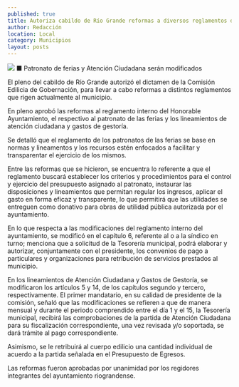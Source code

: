 ```yaml
---
published: true
title: Autoriza cabildo de Río Grande reformas a diversos reglamentos del ayuntamiento
author: Redacción
location: Local
category: Municipios
layout: posts
---
```


![](http://i.imgur.com/fIgdLjLm.jpg)
■ Patronato de ferias y Atención Ciudadana serán modificados

El pleno del cabildo de Río Grande autorizó el dictamen de la Comisión Edilicia de Gobernación, para llevar a cabo reformas a distintos reglamentos que rigen actualmente al municipio.

En pleno aprobó las reformas al reglamento interno del Honorable Ayuntamiento, el respectivo al patronato de las ferias y los lineamientos de atención ciudadana y gastos de gestoría.

Se detalló que el reglamento de los patronatos de las ferias se base en normas y lineamentos y los recursos estén enfocados a facilitar y transparentar el ejercicio de los mismos.

Entre las reformas que se hicieron, se encuentra lo referente a que el reglamento buscará establecer los criterios y procedimientos para el control y ejercicio del presupuesto asignado al patronato, instaurar las disposiciones y lineamientos que permitan regular los ingresos, aplicar el gasto en forma eficaz y transparente, lo que permitirá que las utilidades se entreguen como donativo para obras de utilidad pública autorizada por el ayuntamiento.

En lo que respecta a las modificaciones del reglamento interno del ayuntamiento, se modificó en el capítulo 6, referente al o a la síndico en turno; menciona que a solicitud de la Tesorería municipal, podrá elaborar y autorizar, conjuntamente con el presidente, los convenios de pago a particulares y organizaciones para retribución de servicios prestados al municipio.

En los lineamientos de Atención Ciudadana y Gastos de Gestoría, se modificaron los artículos 5 y 14, de los capítulos segundo y tercero, respectivamente.
El primer mandatario, en su calidad de presidente de la comisión, señaló que las modificaciones se refieren a que de manera mensual y durante el periodo comprendido entre el día 1 y el 15, la Tesorería municipal, recibirá las comprobaciones de la partida de Atención Ciudadana para su fiscalización correspondiente, una vez revisada y/o soportada, se dará trámite al pago correspondiente.

Asimismo, se le retribuirá al cuerpo edilicio una cantidad individual de acuerdo a la partida señalada en el Presupuesto de Egresos.

Las reformas fueron aprobadas por unanimidad por los regidores integrantes del ayuntamiento riograndense.

